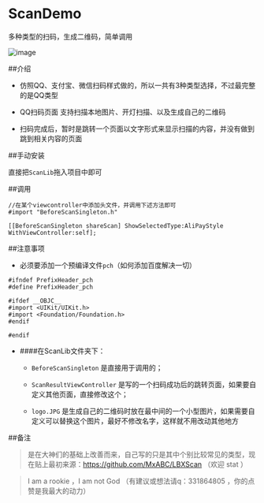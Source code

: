 # ScanDemo

多种类型的扫码，生成二维码，简单调用

![image](https://github.com/honeycao/ScanDemo/blob/master/ScanDemo.gif) 

##介绍

* 仿照QQ、支付宝、微信扫码样式做的，所以一共有3种类型选择，不过最完整的是QQ类型

* QQ扫码页面 支持扫描本地图片、开灯扫描、以及生成自己的二维码

* 扫码完成后，暂时是跳转一个页面以文字形式来显示扫描的内容，并没有做到跳到相关内容的页面

##手动安装

直接把`ScanLib`拖入项目中即可

##调用
```obj-c
//在某个viewcontroller中添加头文件，并调用下述方法即可
#import "BeforeScanSingleton.h"

[[BeforeScanSingleton shareScan] ShowSelectedType:AliPayStyle WithViewController:self];
```
##注意事项

* 必须要添加一个预编译文件`pch`（如何添加百度解决一切）

```obj-c
#ifndef PrefixHeader_pch
#define PrefixHeader_pch

#ifdef __OBJC__
#import <UIKit/UIKit.h>
#import <Foundation/Foundation.h>
#endif

#endif
```

* ####在ScanLib文件夹下：

    * `BeforeScanSingleton` 是直接用于调用的； 
    
    * `ScanResultViewController` 是写的一个扫码成功后的跳转页面，如果要自定义其他页面，直接修改这个；
    
    * `logo.JPG` 是生成自己的二维码时放在最中间的一个小型图片，如果需要自定义可以替换这个图片，最好不修改名字，这样就不用改动其他地方

##备注
> 是在大神们的基础上改善而来，自己写的只是其中个别比较常见的类型，现在贴上最初来源：https://github.com/MxABC/LBXScan （欢迎 stat ）

> I am a rookie ，I am not God （有建议或想法请q：331864805 ，你的点赞是我最大的动力）
